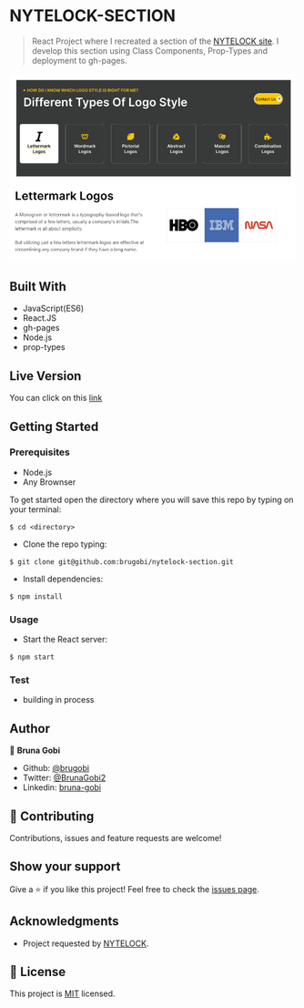 # NYTELOCK-SECTION
 
> React Project where I recreated a section of the [NYTELOCK site](https://nytelock.com/logo-design-service-in-singapore/). I develop this section using Class Components, Prop-Types and deployment to gh-pages.

![section_page](./src/images/section_page.png)


## Built With

- JavaScript(ES6)
- React.JS
- gh-pages
- Node.js
- prop-types

## Live Version

You can click on this [link](https://brugobi.github.io/nytelock-section/)

## Getting Started

### Prerequisites

- Node.js
- Any Brownser

To get started open the directory where you will save this repo by typing on your terminal:

```
$ cd <directory>
```

- Clone the repo typing:

```
$ git clone git@github.com:brugobi/nytelock-section.git
```
- Install dependencies:

```
$ npm install
```

### Usage

- Start the React server:

```
$ npm start
```

### Test

- building in process

## Author

👤 **Bruna Gobi**

- Github: [@brugobi](https://github.com/brugobi)
- Twitter: [@BrunaGobi2](https://twitter.com/BrunaGobi2)
- Linkedin: [bruna-gobi](https://www.linkedin.com/in/bruna-gobi/)

## 🤝 Contributing

Contributions, issues and feature requests are welcome!

## Show your support

Give a ⭐️ if you like this project!
Feel free to check the [issues page](issues/).

## Acknowledgments

- Project requested by [NYTELOCK](https://nytelock.com/logo-design-service-in-singapore/).

## 📝 License

This project is [MIT](lic.url) licensed.